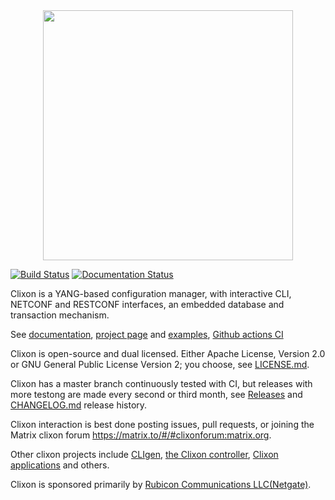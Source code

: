 <div align="center">
  <img src="https://www.clicon.org/Clixon_logga_liggande_med-ikon.png" width="400">
</div>

[![Build Status](https://github.com/clicon/clixon/actions/workflows/ci.yml/badge.svg)](https://github.com/clicon/clixon/actions/workflows/ci.yml) [![Documentation Status](https://readthedocs.org/projects/clixon-docs/badge/?version=latest)](https://clixon-docs.readthedocs.io/en/latest/?badge=latest) 

Clixon is a YANG-based configuration manager, with interactive CLI,
NETCONF and RESTCONF interfaces, an embedded database and transaction
mechanism.

See [documentation](https://clixon-docs.readthedocs.io), [project page](https://www.clicon.org) and [examples](https://github.com/clicon/clixon-examples), [Github actions CI](https://github.com/clicon/clixon/actions/workflows/ci.yml)
  
Clixon is open-source and dual licensed. Either Apache License, Version 2.0 or GNU
General Public License Version 2; you choose, see [LICENSE.md](LICENSE.md).

Clixon has a master branch continuously tested with CI, but releases with more testong are made every second or third month, see [Releases](https://github.com/clicon/clixon/releases) and [CHANGELOG.md](CHANGELOG.md) release history.

Clixon interaction is best done posting issues, pull requests, or joining the
Matrix clixon forum https://matrix.to/#/#clixonforum:matrix.org.

Other clixon projects include [CLIgen](https://github.com/clicon/cligen), [the Clixon controller](https://github.com/clicon/clixon-controller), [Clixon applications](https://github.com/clicon/clixon-examples) and others.

Clixon is sponsored primarily by [Rubicon Communications LLC(Netgate)](https://www.netgate.com/).

